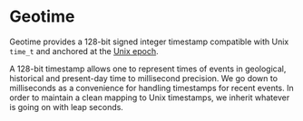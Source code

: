 # Geotime

Geotime provides a 128-bit signed integer timestamp compatible with Unix `time_t` and anchored at the [Unix epoch](https://en.wikipedia.org/wiki/Unix_time).

A 128-bit timestamp allows one to represent times of events in geological, historical and present-day time to millisecond precision.  We go down to milliseconds as a convenience for handling timestamps for recent events.  In order to maintain a clean mapping to Unix timestamps, we inherit whatever is going on with leap seconds.
